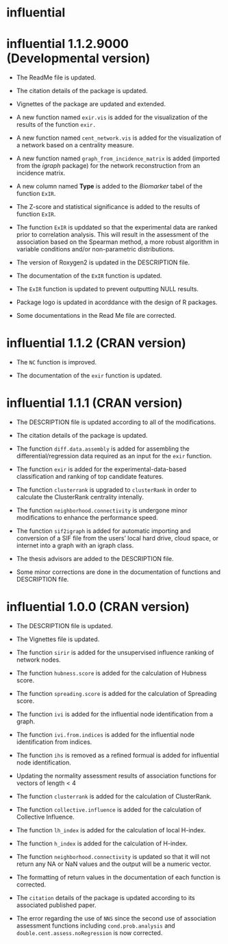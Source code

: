 influential
================

<!-- NEWS.md is generated from NEWS.Rmd. Please edit that file -->

# influential 1.1.2.9000 (Developmental version)

  - The ReadMe file is updated.

  - The citation details of the package is updated.

  - Vignettes of the package are updated and extended.

  - A new function named `exir.vis` is added for the visualization of
    the results of the function `exir.`

  - A new function named `cent_network.vis` is added for the
    visualization of a network based on a centrality measure.

  - A new function named `graph_from_incidence_matrix` is added
    (imported from the *igraph* package) for the network reconstruction
    from an incidence matrix.

  - A new column named **Type** is added to the *Biomarker* tabel of the
    function `ExIR`.

  - The Z-score and statistical significance is added to the results of
    function `ExIR`.

  - The function `ExIR` is upddated so that the experimental data are
    ranked prior to correlation analysis. This will result in the
    assessment of the association based on the Spearman method, a more
    robust algorithm in variable conditions and/or non-parametric
    distributions.

  - The version of Roxygen2 is updated in the DESCRIPTION file.

  - The documentation of the `ExIR` function is updated.

  - The `ExIR` function is updated to prevent outputting NULL results.

  - Package logo is updated in acorddance with the design of R packages.

  - Some documentations in the Read Me file are corrected.

# influential 1.1.2 (CRAN version)

  - The `NC` function is improved.

  - The documentation of the `exir` function is updated.

# influential 1.1.1 (CRAN version)

  - The DESCRIPTION file is updated according to all of the
    modifications.

  - The citation details of the package is updated.

  - The function `diff.data.assembly` is added for assembling the
    differential/regression data required as an input for the `exir`
    function.

  - The function `exir` is added for the experimental-data-based
    classification and ranking of top candidate features.

  - The function `clusterrank` is upgraded to `clusterRank` in order to
    calculate the ClusterRank centrality intenally.

  - The function `neighborhood.connectivity` is undergone minor
    modifications to enhance the performance speed.

  - The function `sif2igraph` is added for automatic importing and
    conversion of a SIF file from the users’ local hard drive, cloud
    space, or internet into a graph with an igraph class.

  - The thesis advisors are added to the DESCRIPTION file.

  - Some minor corrections are done in the documentation of functions
    and DESCRIPTION file.

# influential 1.0.0 (CRAN version)

  - The DESCRIPTION file is updated.

  - The Vignettes file is updated.

  - The function `sirir` is added for the unsupervised influence ranking
    of network nodes.

  - The function `hubness.score` is added for the calculation of Hubness
    score.

  - The function `spreading.score` is added for the calculation of
    Spreading score.

  - The function `ivi` is added for the influential node identification
    from a graph.

  - The function `ivi.from.indices` is added for the influential node
    identification from indices.

  - The function `ihs` is removed as a refined formual is added for
    influential node identification.

  - Updating the normality assessment results of association functions
    for vectors of length \< 4

  - The function `clusterrank` is added for the calculation of
    ClusterRank.

  - The function `collective.influence` is added for the calculation of
    Collective Influence.

  - The function `lh_index` is added for the calculation of local
    H-index.

  - The function `h_index` is added for the calculation of H-index.

  - The function `neighborhood.connectivity` is updated so that it will
    not return any NA or NaN values and the output will be a numeric
    vector.

  - The formatting of return values in the documentation of each
    function is corrected.

  - The `citation` details of the package is updated according to its
    associated published paper.

  - The error regarding the use of `NNS` since the second use of
    association assessment functions including `cond.prob.analysis` and
    `double.cent.assess.noRegression` is now corrected.
